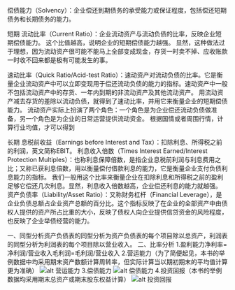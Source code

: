

偿债能力（Solvency）：企业偿还到期债务的承受能力或保证程度，包括偿还短期债务和长期债务的能力。

短期
流动比率（Current Ratio）：企业流动资产与流动负债的比率，反映企业短期偿债能力。
    这个比值越高，说明企业的短期偿债能力越强。
    显然，这种做法过于理想，因为流动资产很可能不能马上全部变成现金，存货一时卖不掉、应收账款一时收不回来都是极有可能发生的事。


速动比率（Quick Ratio/Acid-test Ratio）：速动资产对流动负债的比率。它是衡量企业流动资产中可以立即变现用于偿还流动负债的能力的指标。速动资产中一般不包括流动资产中的存货、一年内到期的非流动资产及其他流动资产。
    用流动资产减去存货的差除以流动负债，就得到了速动比率，并用它来衡量企业的短期偿债能力。
    流动资产实际上扮演了两个角色：一个角色是为企业偿还流动负债做准备，另一个角色是为企业的日常运营提供流动资金。
    根据国情或者周围行情，计算行业均值，才可以得到


长期
息税前收益（Earnings before Interest and Tax）：扣除利息、所得税之前的利润，英文简称EBIT。
利息收入倍数（Times Interest Earned/Interest Protection Multiples）：也称利息保障倍数，是指企业息税前利润与利息费用之比；又称已获利息倍数，用以衡量偿付借款利息的能力，它是衡量企业支付负债利息能力的指标。
    我们一般用这个比率来衡量企业在扣除利息和所得税之前的盈利足够它偿还几次利息。显然，利息收入倍数越高，企业偿还利息的能力就越强。
资产负债率（Liability/Asset Ratio）：又称财务杠杆（Financial Leverage），是企业负债总额占企业资产总额的百分比。这个指标反映了在企业的全部资产中由债权人提供的资产所占比重的大小，反映了债权人向企业提供信贷资金的风险程度，也反映了企业举债经营的能力。



一、同型分析资产负债表的同型分析为资产负债表的每个项目除以总资产，利润表的同型分析为利润表的每个项目除以营业收入。
二、比率分析
    1.盈利能力净利率=净利润/营业收入毛利润=毛利润/营业收入
    2.营运能力（为了简便起见，本书的举例数据中均采用期末资产数额计算周转率，但实际计算当以期初期末的平均值计算更为准确）
    ![alt 营运能力](src=./1663983667391.jpg)
    3.偿债能力
    ![alt 偿债能力](src=./WX20220924-094212@2x.png)
    4.投资回报（本书的举例数据均采用期末总资产或期末股东权益计算）
    ![alt 投资回报](src=./WX20220924-094254@2x.png)